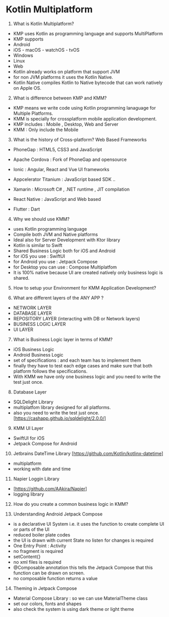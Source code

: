 
# Kotlin Multiplatform 

1. What is Kotlin Multiplatform?

- KMP uses Kotlin as programming language and supports MultiPlatform 
- KMP supports 
- Android
- iOS - macOS - watchOS - tvOS 
- Windows 
- Linux 
- Web 
- Kotlin already works on platform that support JVM 
- for non JVM platforms it uses the Kotlin Native. 
- Kotlin Native compiles Kotlin to Native bytecode that can work natively 
on Apple OS. 

2. What is difference between KMP and KMM?
- KMP means we write code using Kotlin programming lanaguage for Multiple Platforms. 
- KMM is specially for crossplatform mobile application development. 
- KMP includes : Mobile , Desktop, Web and Server 
- KMM : Only include the Mobile 

3. What is the history of Cross-platform?
Web Based Frameworks 
- PhoneGap : HTML5, CSS3 and JavaScript 
- Apache Cordova : Fork of PhoneGap and opensource 
- Ionic : Angular, React and Vue UI frameworks 
- Appcelerator Titanium : JavaScript based SDK .. 

- Xamarin : Microsoft C# , .NET runtime , JIT compilation 
- React Native : JavaScript and Web based 

- Flutter : Dart 

4. Why we should use KMM? 
- uses Kotlin programming language
- Compile both JVM and Native platforms 
- Ideal also for Server Development with Ktor library 
- Kotlin is similar to Swift 
- Shared Business Logic both for iOS and Android 
- for iOS you use : SwiftUI 
- for Android you use : Jetpack Compose 
- for Desktop you can use : Compose Multiplatfom 
- It is 100% native because UI are created natively only business logic 
is shared.


5. How to setup your Environment for KMM Application Development?

6. What are different layers of the ANY APP ?
- NETWORK LAYER
- DATABASE LAYER
- REPOSITORY LAYER (interacting with DB or Network layers)
- BUSINESS LOGIC LAYER 
- UI LAYER 

7. What is Business Logic layer in terms of KMM?
- iOS Business Logic 
- Android Business Logic 
- set of specifications : and each team has to implement them 
- finally they have to test each edge cases and make sure that both platform 
follows the specifications. 
- With KMM we have only one business logic and you need to write the test 
just once. 

8. Database Layer 
- SQLDelight Library 
- multiplatfom library designed for all platforms. 
- also you need to write the test just once. 
[https://cashapp.github.io/sqldelight/2.0.0/]

9. KMM UI Layer
- SwiftUI for iOS 
- Jetpack Compose for Android 

10. Jetbrains DateTime Library 
[https://github.com/Kotlin/kotlinx-datetime]
- multiplatform 
- working with date and time

11. Napier Loggin Library 
- [https://github.com/AAkira/Napier]
- logging library 

12. How do you create a common business logic in KMM?

13. Understanding Android Jetpack Compose
- is a declarative UI System i.e. it uses the function to create 
complete UI or parts of the UI 
- reduced boiler plate codes
- the UI is drawn with current State no listen for changes is required 
- One Entry Point : Activity 
- no fragment is required 
- setContent{}
- no xml files is required 
- @Composable annotation this tells the Jetpack Compose that this function
can be drawn on screen. 
- no composable function returns a value

14. Theming in Jetpack Compose
- Material Compose Library : so we can use MaterialTheme class 
- set our colors, fonts and shapes 
- also check the system is using dark theme or light theme 

































